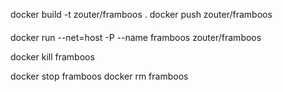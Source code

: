docker build -t zouter/framboos .
docker push zouter/framboos




####

docker run --net=host -P --name framboos zouter/framboos

docker kill framboos

docker stop framboos
docker rm framboos
